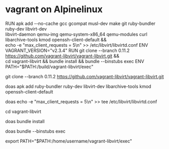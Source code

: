 # vagrant on Alpinelinux

RUN apk add --no-cache gcc gcompat musl-dev make git ruby-bundler ruby-dev libvirt-dev \
    libvirt-daemon qemu-img qemu-system-x86_64 qemu-modules curl libarchive-tools kmod openssh-client-default && \
    echo -e "max_client_requests = 5\n" >> /etc/libvirt/libvirtd.conf
ENV VAGRANT_VERSION="v2.3.4"
RUN git clone --branch 0.11.2 https://github.com/vagrant-libvirt/vagrant-libvirt.git && \
    cd vagrant-libvirt && bundle install && bundle --binstubs exec
ENV PATH="$PATH:/build/vagrant-libvirt/exec"

git clone --branch 0.11.2 https://github.com/vagrant-libvirt/vagrant-libvirt.git

doas apk add ruby-bundler ruby-dev libvirt-dev libarchive-tools kmod openssh-client-default

doas echo -e "max_client_requests = 5\n" >> tee /etc/libvirt/libvirtd.conf

cd vagrant-libvirt

doas bundle install

doas bundle --binstubs exec

export PATH="$PATH:/home/username/vagrant-libvirt/exec"
